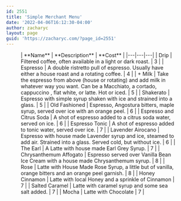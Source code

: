 ```yaml
---
id: 2551
title: 'Simple Merchant Menu'
date: '2022-04-06T16:12:30-04:00'
author: zacharyc
layout: page
guid: 'https://zacharyc.com/?page_id=2551'
---
```


<figure class="wp-block-table">| **Name** | **Description** | **Cost** |
|---|---|---|
| Drip | Filtered coffee, often available in a light or dark roast. | 3 |
| Espresso | A double ristretto pull of espresso. Usually have either a house roast and a rotating coffee. | 4 |
| + Milk | Take the espresso from above (house or rotating) and add milk in whatever way you want. Can be a Macchiato, a cortado, cappuccino , flat white, or latte. Hot or iced. | 5 |
| Shakerato | Espresso with simple syrup shaken with ice and strained into a glass. | 5 |
| Old Fashioned | Espresso, Angostura bitters, maple syrup, served over ice with an orange peel. | 6 |
| Espresso and Citrus Soda | A shot of espresso added to a citrus soda water, served on ice. | 6 |
| Espresso Tonic | A shot of espresso added to tonic water, served over ice. | 7 |
| Lavender Airocano | Espresso with house made Lavender syrup and ice, steamed to add air. Strained into a glass. Served cold, but without ice. | 6 |
| The Earl | A Latte with house made Earl Grey Syrup. | 7 |
| Chrysanthemum Affogato | Espresso served over Vanilla Bean Ice Cream with a house made Chrysanthemum syrup. | 8 |
| Rose | Latte with House Made Rose Syrup, a little but of vanilla, orange bitters and an orange peel garnish. | 8 |
| Honey Cinnamon | Latte with local Honey and a sprinkle of Cinnamon | 7 |
| Salted Caramel | Latte with caramel syrup and some sea salt added. | 7 |
| Mocha | Latte with Chocolate | 7 |

</figure>